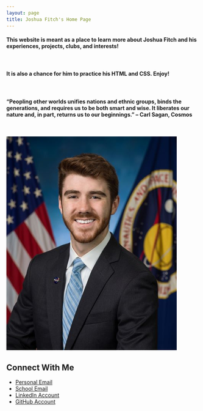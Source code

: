 ```yaml
---
layout: page
title: Joshua Fitch's Home Page
---
```


#### This website is meant as a place to learn more about Joshua Fitch and his experiences, projects, clubs, and interests!  
&nbsp;
#### It is also a chance for him to practice his HTML and CSS. Enjoy!  
&nbsp;
#### “Peopling other worlds unifies nations and ethnic groups, binds the generations, and requires us to be both smart and wise. It liberates our nature and, in part, returns us to our beginnings.” – Carl Sagan, Cosmos  
&nbsp;
&nbsp;
  
![Professional Portrait](pictures/NASA_Pic.jpg?raw=true "PersonalPicture")


## Connect With Me  

* [Personal Email](mailto:jfitch007@outlook.com)
* [School Email](mailto:fitchj@purdue.edu)
* [LinkedIn Account](https://www.linkedin.com/in/joshdfitch/)
* [GitHub Account](https://github.com/Josh-Fitch)

